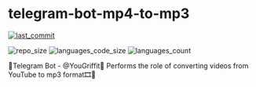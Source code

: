 # telegram-bot-mp4-to-mp3

[![last_commit](https://img.shields.io/github/last-commit/OB11TO/telegram-bot-mp4-to-mp3?style=flat&logo=github)](https://github.com/ololx/leetcode-solutions/commits)

![repo_size](https://img.shields.io/github/repo-size/OB11TO/telegram-bot-mp4-to-mp3?style=flat&logo=github) ![languages_code_size](https://img.shields.io/github/languages/code-size/OB11TO/telegram-bot-mp4-to-mp3?style=flat&logo=github) ![languages_count](https://img.shields.io/github/languages/top/OB11TO/telegram-bot-mp4-to-mp3?style=flat&logo=github)


🤖Telegram Bot - @YouGriffit🔮 Performs the role of converting videos from YouTube to mp3 format🎞📲
